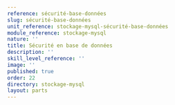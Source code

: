 ```yaml
---
reference: sécurité-base-données
slug: sécurité-base-données
unit_reference: stockage-mysql-sécurité-base-données
module_reference: stockage-mysql
nature: ''
title: Sécurité en base de données
description: ''
skill_level_reference: ''
image: ''
published: true
order: 22
directory: stockage-mysql
layout: parts
---
```

